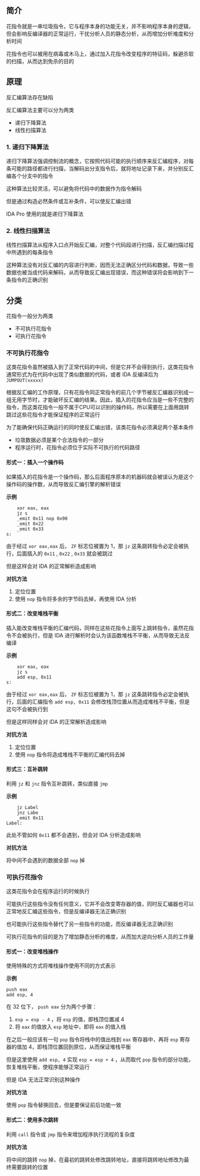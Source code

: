 ## 简介

花指令就是一串垃圾指令，它与程序本身的功能无关，并不影响程序本身的逻辑，但会影响反编译器的正常运行，干扰分析人员的静态分析，从而增加分析难度和分析时间

花指令也可以被用在病毒或木马上，通过加入花指令改变程序的特征码，躲避杀软的扫描，从而达到免杀的目的
## 原理

反汇编算法存在缺陷

反汇编算法主要可以分为两类

- 递归下降算法
- 线性扫描算法

### 1. 递归下降算法

递归下降算法强调控制流的概念，它按照代码可能的执行顺序来反汇编程序，对每条可能的路径都进行扫描，当解码出分支指令后，就将地址记录下来，并分别反汇编各个分支中的指令

这种算法比较灵活，可以避免将代码中的数据作为指令解码

但是通过构造必然条件或互补条件，可以使反汇编出错

IDA Pro 使用的就是递归下降算法

### 2. 线性扫描算法

线性扫描算法从程序入口点开始反汇编，对整个代码段进行扫描，反汇编扫描过程中所遇到的每条指令

这种算法没有对反汇编的内容进行判断，因而无法正确区分代码和数据，导致一些数据也被当成代码来解码，从而导致反汇编出现错误，而这种错误将会影响到下一条指令的正确识别
## 分类

花指令一般分为两类

- 不可执行花指令
- 可执行花指令
### 不可执行花指令

这类花指令虽然被插入到了正常代码的中间，但是它并不会得到执行，这类花指令通常形式为在代码中出现了类似数据的代码，或者 IDA 反编译后为 `JUMPOUT(xxxxx)`

根据反汇编的工作原理，只有花指令同正常指令的前几个字节被反汇编器识别成一组无用字节时，才能破坏反汇编的结果。因此，插入的花指令应当是一些不完整的指令，而这类花指令一般不属于CPU可以识别的操作码，所以需要在上面用跳转跳过这些花指令才能保证程序的正常运行

为了能确保代码正确运行的同时使反汇编出错，该类花指令必须满足两个基本条件

- 垃圾数据必须是某个合法指令的一部分
- 程序运行时，花指令必须位于实际不可执行的代码路径
#### 形式一：插入一个操作码

如果插入的花指令是一个操作码，那么后面程序原本的机器码就会被误认为是这个操作码的操作数，从而导致反汇编引擎的解析错误

**示例**

```
	xor eax, eax
	jz s
	_emit 0x11 nop 0x90
	_emit 0x22
	_emit 0x33
s:
```

由于经过 `xor eax,eax` 后， `ZF` 标志位被置为 1，那 `jz` 这条跳转指令必定会被执行，后面插入的 `0x11` , `0x22` , `0x33` 就会被跳过

但是这样会对 IDA 的正常解析造成影响

**对抗方法**

1. 定位位置
2. 使用 `nop` 指令将多余的字节码去掉，再使用 IDA 分析

#### 形式二：改变堆栈平衡

插入能改变堆栈平衡的汇编代码，同样在这些花指令上面写上跳转指令，虽然花指令不会被执行，但是 IDA 进行解析时会认为该函数堆栈不平衡，从而导致无法反编译

**示例**

```
	xor eax, eax
	jz s
	add esp, 0x11
s:
```

由于经过 `xor eax,eax` 后， `ZF` 标志位被置为 1，那 `jz` 这条跳转指令必定会被执行，后面的汇编指令 `add esp, 0x11` 会修改栈顶位置从而造成堆栈不平衡，但是这句不会被执行到

但是这样同样会对 IDA 的正常解析造成影响

**对抗方法**

1. 定位位置
2. 使用 `nop` 指令将造成堆栈不平衡的汇编代码去掉
#### 形式三：互补跳转

利用 `jz` 和 `jnz` 指令互补跳转，类似直接 `jmp`

**示例**

```
	jz Label
	jnz Labe
	_emit 0x11
Label:
```

此处不管如何 `0x11` 都不会遇到，但会对 IDA 分析造成影响

**对抗方法**

将中间不会遇到的数据全部 `nop` 掉

### 可执行花指令

这类花指令会在程序运行的时候执行

可能执行这些指令没有任何意义，它并不会改变寄存器的值，同时反汇编器也可以正常地反汇编这些指令，但是反编译器无法正确识别

也可能执行这些指令替代了另一些指令的功能，而反编译器无法正确识别

可执行花指令的目的是为了增加静态分析的难度，从而加大逆向分析人员的工作量
#### 形式一：改变堆栈操作

使用特殊的方式将堆栈操作使用不同的方式表示

**示例**

```
push eax
add esp, 4
```

在 32 位下， `push eax` 分为两个步骤：

1. `esp = esp - 4` ，将 `esp` 的值，即栈顶位置减 4
2. 将 `eax` 的值放入 `esp` 地址中，即将 `eax` 的值入栈

在之后一般应该有一句 `pop` 指令将栈中的值出栈到 `eax` 寄存器中，再将 `esp` 寄存器的值加 4，即栈顶位置回到原位，从而保证堆栈平衡

但是这里使用 `add esp, 4` 实现 `esp = esp + 4` ，从而取代 `pop` 指令的部分功能，恢复堆栈平衡，使程序能够正常运行

但是 IDA 无法正常识别这种操作

**对抗方法**

使用 `pop` 指令替换回去，但是要保证前后功能一致

#### 形式二：使用多次跳转

利用 `call` 指令或 `jmp` 指令来增加程序执行流程的复杂度

**对抗方法**

将中间的跳转 `nop` 掉，在最初的跳转处修改跳转地址，直接将跳转地址修改为最终需要跳转的位置

